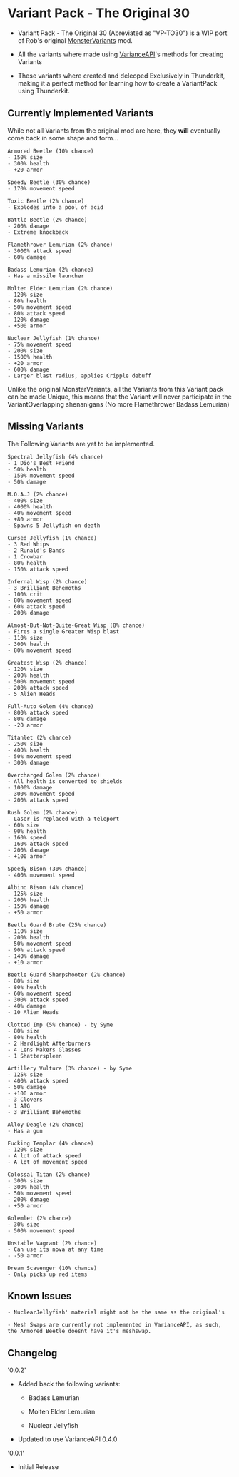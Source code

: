 # Variant Pack - The Original 30

* Variant Pack - The Original 30 (Abreviated as "VP-TO30") is a WIP port of Rob's original [MonsterVariants](https://thunderstore.io/package/rob/MonsterVariants/) mod. 

* All the variants where made using [VarianceAPI](https://thunderstore.io/package/Nebby/VarianceAPI/)'s methods for creating Variants

* These variants where created and deleoped Exclusively in Thunderkit, making it a perfect method for learning how to create a VariantPack using Thunderkit.

## Currently Implemented Variants

While not all Variants from the original mod are here, they **will** eventually come back in some shape and form...


	Armored Beetle (10% chance)
	- 150% size
	- 300% health
	- +20 armor

	Speedy Beetle (30% chance)
	- 170% movement speed

	Toxic Beetle (2% chance)
	- Explodes into a pool of acid

	Battle Beetle (2% chance)
	- 200% damage
	- Extreme knockback

	Flamethrower Lemurian (2% chance)
	- 3000% attack speed
	- 60% damage

	Badass Lemurian (2% chance)
	- Has a missile launcher

	Molten Elder Lemurian (2% chance)
	- 120% size
	- 80% health
	- 50% movement speed
	- 80% attack speed
	- 120% damage
	- +500 armor

	Nuclear Jellyfish (1% chance)
	- 75% movement speed
	- 200% size
	- 1500% health
	- +20 armor
	- 600% damage
	- Larger blast radius, applies Cripple debuff

Unlike the original MonsterVariants, all the Variants from this Variant pack can be made Unique, this means that the Variant will never participate in the VariantOverlapping shenanigans (No more Flamethrower Badass Lemurian)

## Missing Variants

The Following Variants are yet to be implemented.


	Spectral Jellyfish (4% chance)
	- 1 Dio's Best Friend
	- 50% health
	- 150% movement speed
	- 50% damage

	M.O.A.J (2% chance)
	- 400% size
	- 4000% health
	- 40% movement speed
	- +80 armor
	- Spawns 5 Jellyfish on death

	Cursed Jellyfish (1% chance)
	- 3 Red Whips
	- 2 Runald's Bands
	- 1 Crowbar
	- 80% health
	- 150% attack speed

	Infernal Wisp (2% chance)
	- 3 Brilliant Behemoths
	- 100% crit
	- 80% movement speed
	- 60% attack speed
	- 200% damage

	Almost-But-Not-Quite-Great Wisp (8% chance)
	- Fires a single Greater Wisp blast
	- 110% size
	- 300% health
	- 80% movement speed

	Greatest Wisp (2% chance)
	- 120% size
	- 200% health
	- 500% movement speed
	- 200% attack speed
	- 5 Alien Heads

	Full-Auto Golem (4% chance)
	- 800% attack speed
	- 80% damage
	- -20 armor

	Titanlet (2% chance)
	- 250% size
	- 400% health
	- 50% movement speed
	- 300% damage

	Overcharged Golem (2% chance)
	- All health is converted to shields
	- 1000% damage
	- 300% movement speed
	- 200% attack speed

	Rush Golem (2% chance)
	- Laser is replaced with a teleport
	- 60% size
	- 90% health
	- 160% speed
	- 160% attack speed
	- 200% damage
	- +100 armor

	Speedy Bison (30% chance)
	- 400% movement speed

	Albino Bison (4% chance)
	- 125% size
	- 200% health
	- 150% damage
	- +50 armor

	Beetle Guard Brute (25% chance)
	- 110% size
	- 200% health
	- 50% movement speed
	- 90% attack speed
	- 140% damage
	- +10 armor

	Beetle Guard Sharpshooter (2% chance)
	- 80% size
	- 80% health
	- 60% movement speed
	- 300% attack speed
	- 40% damage
	- 10 Alien Heads

	Clotted Imp (5% chance) - by Syme
	- 80% size
	- 80% health
	- 2 Hardlight Afterburners
	- 4 Lens Makers Glasses
	- 1 Shatterspleen

	Artillery Vulture (3% chance) - by Syme
	- 125% size
	- 400% attack speed
	- 50% damage
	- +100 armor
	- 3 Clovers
	- 1 ATG
	- 3 Brilliant Behemoths

	Alloy Deagle (2% chance)
	- Has a gun

	Fucking Templar (4% chance)
	- 120% size
	- A lot of attack speed
	- A lot of movement speed

	Colossal Titan (2% chance)
	- 300% size
	- 300% health
	- 50% movement speed
	- 200% damage
	- +50 armor

	Golemlet (2% chance)
	- 30% size
	- 500% movement speed

	Unstable Vagrant (2% chance)
	- Can use its nova at any time
	- -50 armor

	Dream Scavenger (10% chance)
	- Only picks up red items

## Known Issues

	- NuclearJellyfish' material might not be the same as the original's

    - Mesh Swaps are currently not implemented in VarianceAPI, as such, the Armored Beetle doesnt have it's meshswap.

## Changelog
'0.0.2'

- Added back the following variants:

	* Badass Lemurian

	* Molten Elder Lemurian

	* Nuclear Jellyfish

- Updated to use VarianceAPI 0.4.0

'0.0.1'

- Initial Release